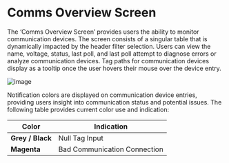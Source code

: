 # **Comms Overview Screen**
The ‘Comms Overview Screen’ provides users the ability to monitor communication devices. The screen consists of a singular table that is dynamically impacted by the header filter selection. Users can view the name, voltage, status, last poll, and last poll attempt to diagnose errors or analyze communication devices. Tag paths for communication devices display as a tooltip once the user hovers their mouse over the device entry.

![image](https://github.com/user-attachments/assets/93bbc622-da54-4c07-8d6f-b87f6b07cb18)

Notification colors are displayed on communication device entries, providing users insight into communication status and potential issues. The following table provides current color use and indication:

| **Color**        | **Indication**               |
| ---------------- | ---------------------------- |
| **Grey / Black** | Null Tag Input               |
| **Magenta**      | Bad Communication Connection |
